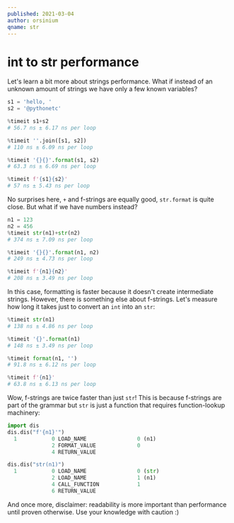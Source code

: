 ```yaml
---
published: 2021-03-04
author: orsinium
qname: str
---
```


# int to str performance

Let's learn a bit more about strings performance. What if instead of an unknown amount of strings we have only a few known variables?

```python
s1 = 'hello, '
s2 = '@pythonetc'

%timeit s1+s2
# 56.7 ns ± 6.17 ns per loop

%timeit ''.join([s1, s2])
# 110 ns ± 6.09 ns per loop

%timeit '{}{}'.format(s1, s2)
# 63.3 ns ± 6.69 ns per loop

%timeit f'{s1}{s2}'
# 57 ns ± 5.43 ns per loop
```

No surprises here, `+` and f-strings are equally good, `str.format` is quite close. But what if we have numbers instead?

```python
n1 = 123
n2 = 456
%timeit str(n1)+str(n2)
# 374 ns ± 7.09 ns per loop

%timeit '{}{}'.format(n1, n2)
# 249 ns ± 4.73 ns per loop

%timeit f'{n1}{n2}'
# 208 ns ± 3.49 ns per loop
```

In this case, formatting is faster because it doesn't create intermediate strings. However, there is something else about f-strings. Let's measure how long it takes just to convert an `int` into an `str`:

```python
%timeit str(n1)
# 138 ns ± 4.86 ns per loop

%timeit '{}'.format(n1)
# 148 ns ± 3.49 ns per loop

%timeit format(n1, '')
# 91.8 ns ± 6.12 ns per loop

%timeit f'{n1}'
# 63.8 ns ± 6.13 ns per loop
```

Wow, f-strings are twice faster than just `str`! This is because f-strings are part of the grammar but `str` is just a function that requires function-lookup machinery:

```python
import dis
dis.dis("f'{n1}'")
  1           0 LOAD_NAME                0 (n1)
              2 FORMAT_VALUE             0
              4 RETURN_VALUE

dis.dis("str(n1)")
  1           0 LOAD_NAME                0 (str)
              2 LOAD_NAME                1 (n1)
              4 CALL_FUNCTION            1
              6 RETURN_VALUE
```

And once more, disclaimer: readability is more important than performance until proven otherwise. Use your knowledge with caution :)
